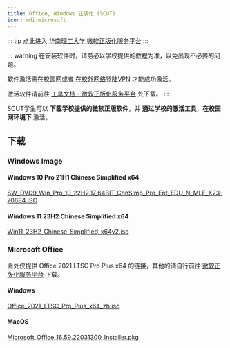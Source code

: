 ```yaml
---
title: Office, Windows 正版化 (SCUT)
icon: mdi:microsoft
---
```

::: tip
点此进入 [华南理工大学 微软正版化服务平台](https://msweb.scut.edu.cn/)
:::

::: warning
在安装软件时，请务必以学校提供的教程为准，以免出现不必要的问题。

软件激活需在校园网或者 [在校外网络登陆VPN](https://www.scut.edu.cn/vpn/) 才能成功激活。

激活软件请前往 [工具文档 - 微软正版化服务平台](https://msweb.scut.edu.cn/docs.htm) 处下载。
:::

SCUT学生可以 **下载学校提供的微软正版软件**，并 **通过学校的激活工具**，**在校园网环境下** 激活。

## 下载

### Windows Image

#### Windows 10 Pro 21H1 Chinese Simplified x64

[SW_DVD9_Win_Pro_10_22H2.17_64BIT_ChnSimp_Pro_Ent_EDU_N_MLF_X23-70684.ISO](https://mswebdl.scut.edu.cn/download/windows/SW_DVD9_Win_Pro_10_22H2.17_64BIT_ChnSimp_Pro_Ent_EDU_N_MLF_X23-70684.ISO)

#### Windows 11 23H2 Chinese Simplified x64

[Win11_23H2_Chinese_Simplified_x64v2.iso](https://mswebdl.scut.edu.cn/download/windows/Win11_23H2_Chinese_Simplified_x64v2.iso)

### Microsoft Office

此处仅提供 Office 2021 LTSC Pro Plus x64 的链接，其他的请自行前往 [微软正版化服务平台](https://msweb.scut.edu.cn/) 下载。

#### Windows 

[Office_2021_LTSC_Pro_Plus_x64_zh.iso](https://mswebdl.scut.edu.cn/download/office/Office_2021_LTSC_Pro_Plus_x64_zh.iso)

#### MacOS

[Microsoft_Office_16.59.22031300_Installer.pkg](https://mswebdl.scut.edu.cn/download/office/Microsoft_Office_16.59.22031300_Installer.pkg)

<DiscourseComments />
